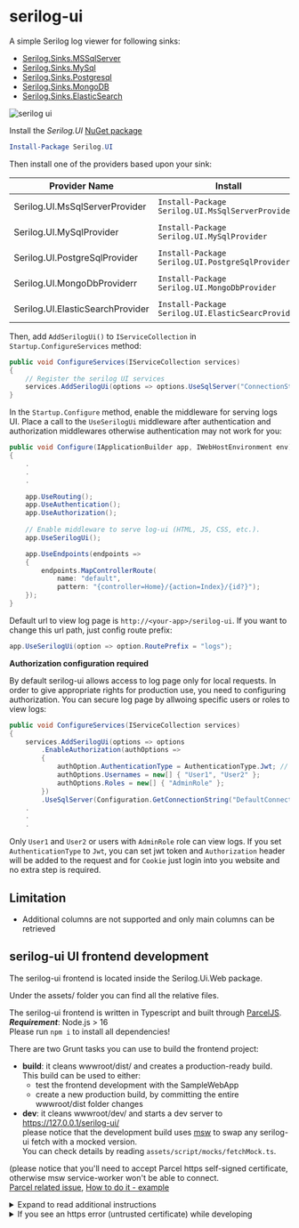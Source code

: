 # serilog-ui
A simple Serilog log viewer for following sinks:
- [Serilog.Sinks.MSSqlServer](https://github.com/serilog/serilog-sinks-mssqlserver)
- [Serilog.Sinks.MySql](https://github.com/TeleSoftas/serilog-sinks-mariadb)
- [Serilog.Sinks.Postgresql](https://github.com/b00ted/serilog-sinks-postgresql)
- [Serilog.Sinks.MongoDB](https://github.com/serilog/serilog-sinks-mongodb)
- [Serilog.Sinks.ElasticSearch](https://github.com/serilog/serilog-sinks-elasticsearch)

![serilog ui](https://raw.githubusercontent.com/mo-esmp/serilog-ui/master/assets/serilog-ui.jpg)

Install the _Serilog.UI_ [NuGet package](https://www.nuget.org/packages/Serilog.UI)
```powershell
Install-Package Serilog.UI
```

Then install one of the providers based upon your sink:

| Provider Name                  | Install                                          | Package                                                                        |
| ------------------------------ | ------------------------------------------------ | ------------------------------------------------------------------------------ |
| Serilog.UI.MsSqlServerProvider | `Install-Package Serilog.UI.MsSqlServerProvider` | [NuGet package](https://www.nuget.org/packages/Serilog.UI.MsSqlServerProvider) |
| Serilog.UI.MySqlProvider       | `Install-Package Serilog.UI.MySqlProvider`       | [NuGet package](https://www.nuget.org/packages/Serilog.UI.MySqlProvider)       |
| Serilog.UI.PostgreSqlProvider  | `Install-Package Serilog.UI.PostgreSqlProvider`  | [NuGet package](https://www.nuget.org/packages/Serilog.UI.PostgreSqlProvider)  |
| Serilog.UI.MongoDbProviderr    | `Install-Package Serilog.UI.MongoDbProvider`     | [NuGet package](https://www.nuget.org/packages/Serilog.UI.MongoDbProvider)     |
| Serilog.UI.ElasticSearchProvider | `Install-Package Serilog.UI.ElasticSearcProvider` | [NuGet package](https://www.nuget.org/packages/Serilog.UI.ElasticSearchProvider) |

Then, add `AddSerilogUi()` to `IServiceCollection` in `Startup.ConfigureServices` method:

```csharp
public void ConfigureServices(IServiceCollection services)
{
    // Register the serilog UI services
    services.AddSerilogUi(options => options.UseSqlServer("ConnectionString", "LogTableName"));
}
```

In the `Startup.Configure` method, enable the middleware for serving logs UI. Place a call to the `UseSerilogUi` middleware after authentication and authorization middlewares otherwise authentication may not work for you:

```csharp
public void Configure(IApplicationBuilder app, IWebHostEnvironment env)
{
    .
    .
    .

    app.UseRouting();
    app.UseAuthentication();
    app.UseAuthorization();
        
    // Enable middleware to serve log-ui (HTML, JS, CSS, etc.).
    app.UseSerilogUi();

    app.UseEndpoints(endpoints =>
    {
        endpoints.MapControllerRoute(
            name: "default",
            pattern: "{controller=Home}/{action=Index}/{id?}");
    });
}
```

Default url to view log page is `http://<your-app>/serilog-ui`. If you want to change this url path, just config route prefix:
```csharp
app.UseSerilogUi(option => option.RoutePrefix = "logs");
```
**Authorization configuration required**

By default serilog-ui allows access to log page only for local requests. In order to give appropriate rights for production use, you need to configuring authorization. You can secure log page by allwoing specific users or roles to view logs:
```csharp
public void ConfigureServices(IServiceCollection services)
{
    services.AddSerilogUi(options => options
        .EnableAuthorization(authOptions =>
        {
            authOption.AuthenticationType = AuthenticationType.Jwt; // or AuthenticationType.Cookie
            authOptions.Usernames = new[] { "User1", "User2" };
            authOptions.Roles = new[] { "AdminRole" };
        })
        .UseSqlServer(Configuration.GetConnectionString("DefaultConnection"), "LogTableName"));
    .
    .
    .
```
Only `User1` and `User2` or users with `AdminRole` role can view logs. If you set `AuthenticationType` to `Jwt`, you can set jwt token and `Authorization` header will be added to the request and for `Cookie` just login into you website and no extra step is required.

## Limitation
* Additional columns are not supported and only main columns can be retrieved

## serilog-ui UI frontend development

The serilog-ui frontend is located inside the Serilog.Ui.Web package.

Under the assets/ folder you can find all the relative files. 

The serilog-ui frontend is written in Typescript and built through [ParcelJS](https://parceljs.org/).  
***Requirement***: Node.js > 16  
Please run ```npm i``` to install all dependencies!

There are two Grunt tasks you can use to build the frontend project:

- **build**: it cleans wwwroot/dist/ and creates a production-ready build.
  This build can be used to either:
  - test the frontend development with the SampleWebApp
  - create a new production build, by committing the entire wwwroot/dist folder changes  
- **dev**: it cleans wwwroot/dev/ and starts a dev server to https://127.0.0.1/serilog-ui/  
  please notice that the development build uses [msw](https://mswjs.io/) to swap any serilog-ui fetch with a mocked version.  
  You can check details by reading ```assets/script/mocks/fetchMock.ts```.  
  
(please notice that you'll need to accept Parcel https self-signed certificate, otherwise msw service-worker won't be able to connect.  
[Parcel related issue](https://github.com/parcel-bundler/parcel/issues/1746), [How to do it - example](https://www.pico.net/kb/how-do-you-get-chrome-to-accept-a-self-signed-certificate/)

<details>
  <summary>Expand to read additional instructions</summary>
  
  open solution with Visual Studio, to enable easier integration
  right click on src/Serilog.Ui.Web/Grunfile.js => open "Task Runner Explorer"

  In the Task Explorer, double click on the Alias Tasks **dev**
  You'll see the task starting Parcel task and staying in watch mode, with an output similar to:

  ```
  Server running at https://127.0.0.1:1234
  Building...
  Bundling...
  Packaging & Optimizing...
  √ Built in 2.84s
  ```

  When developing the assets (without the Serilog Middleware), no VS start is needed; Parcel starts a dev server with all you need for the assets part.  
  All fetches are mocked with MSW to serve fake data (saved in ***mocks/samples.ts***); this helps an user develop the assets without having to worry about creating actual data.

  You can open either https://localhost:1234 or https://127.0.0.1:1234.
</details>

<details>
  <summary>If you see an https error (untrusted certificate) while developing</summary>

  for Chrome:
  - click on Not Secure (next to the URL) => click Certificate is not valid => click Details => Copy To File => export the cert as DER Encoded Binary X.509 .cer
  - go to: chrome://settings/security => click Manage Certificates => go to Trusted Root Certification Authorities tab => import the .cer file previously exported
  - restart Chrome
  - you should be able to run the dev environment on both localhost and 127.0.0.1 (to check if it's working fine, open the console: you'll find a message: "[MSW] Mocking enabled.")
</details>